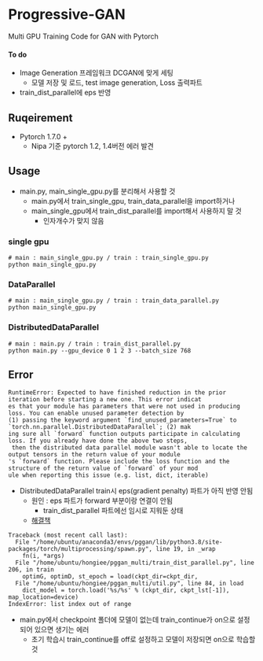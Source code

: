 # Progressive-GAN
Multi GPU Training Code for GAN with Pytorch
#### To do
- Image Generation 프레임워크 DCGAN에 맞게 세팅
  - 모델 저장 및 로드, test image generation, Loss 출력파트
- train_dist_parallel에 eps 반영

## Ruqeirement 
- Pytorch 1.7.0 +  
  - Nipa 기준 pytorch 1.2, 1.4버전 에러 발견
  
## Usage
- main.py, main_single_gpu.py를 분리해서 사용할 것 
  - main.py에서 train_single_gpu, train_data_parallel을 import하거나
  - main_single_gpu에서 train_dist_parallel를 import해서 사용하지 말 것
    - 인자개수가 맞지 않음

### single gpu
```
# main : main_single_gpu.py / train : train_single_gpu.py
python main_single_gpu.py 
```

### DataParallel
```
# main : main_single_gpu.py / train : train_data_parallel.py
python main_single_gpu.py
```

### DistributedDataParallel
```
# main : main.py / train : train_dist_parallel.py
python main.py --gpu_device 0 1 2 3 --batch_size 768
```

## Error

```
RuntimeError: Expected to have finished reduction in the prior iteration before starting a new one. This error indicat
es that your module has parameters that were not used in producing loss. You can enable unused parameter detection by 
(1) passing the keyword argument `find_unused_parameters=True` to `torch.nn.parallel.DistributedDataParallel`; (2) mak
ing sure all `forward` function outputs participate in calculating loss. If you already have done the above two steps,
 then the distributed data parallel module wasn't able to locate the output tensors in the return value of your module
's `forward` function. Please include the loss function and the structure of the return value of `forward` of your mod
ule when reporting this issue (e.g. list, dict, iterable)
``` 

- DistributedDataParallel train시 eps(gradient penalty) 파트가 아직 반영 안됨
  - 원인 : eps 파트가 forward 부분이랑 연결이 안됨
    -  train_dist_parallel 파트에선 임시로 지워둔 상태
  - [해결책](https://study-grow.tistory.com/entry/pytorch-%EC%97%90%EB%9F%AC-DistributedDataParallel-%EC%97%90%EB%9F%AC) 


```
Traceback (most recent call last):
  File "/home/ubuntu/anaconda3/envs/pggan/lib/python3.8/site-packages/torch/multiprocessing/spawn.py", line 19, in _wrap
    fn(i, *args)
  File "/home/ubuntu/hongiee/pggan_multi/train_dist_parallel.py", line 206, in train
    optimG, optimD, st_epoch = load(ckpt_dir=ckpt_dir,
  File "/home/ubuntu/hongiee/pggan_multi/util.py", line 84, in load
    dict_model = torch.load('%s/%s' % (ckpt_dir, ckpt_lst[-1]), map_location=device)
IndexError: list index out of range
```
- main.py에서 checkpoint 폴더에 모델이 없는데  train_continue가 on으로 설정되어 있으면 생기는 에러
  - 초기 학습시 train_continue를 off로 설정하고 모델이 저장되면 on으로 학습할 것
